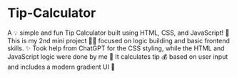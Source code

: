 # Tip-Calculator
A 💡 simple and fun Tip Calculator built using HTML, CSS, and JavaScript! 🎯 This is my 2nd mini project 🧑‍💻 focused on logic building and basic frontend skills. ✨ Took help from ChatGPT for the CSS styling, while the HTML and JavaScript logic were done by me 💪 It calculates tip 💰 based on user input and includes a modern gradient UI 🎨
